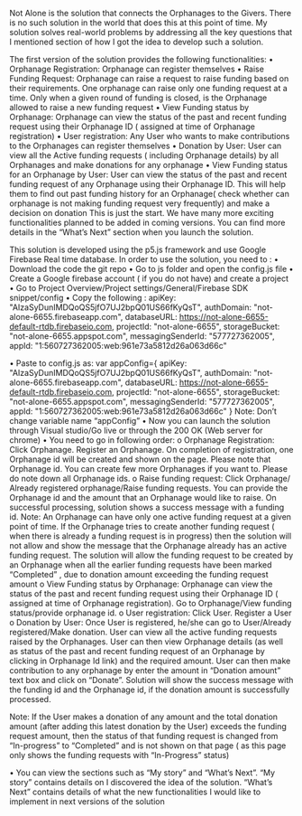 Not Alone is the solution that connects the Orphanages to the Givers. There is no such solution in the world that does this at this point of time. My solution solves real-world problems by addressing all the key questions that I mentioned section of how I got the idea to develop such a solution.

The first version of the solution provides the following functionalities:
•	Orphanage Registration: Orphanage can register themselves
•	Raise Funding Request: Orphanage can raise a request to raise funding based on their requirements. One orphanage can raise only one funding request at a time. Only when a given round of funding is closed, is the Orphanage allowed to raise a new funding request
•	View Funding status by Orphanage: Orphanage can view the status of the past and recent funding request using their Orphanage ID ( assigned at time of Orphanage registration)
•	User registration: Any User who wants to make contributions to the Orphanages can register themselves
•	Donation by User: User can view all the Active funding requests ( including Orphanage details) by all Orphanages and make donations for any orphanage
•	View Funding status for an Orphanage by User: User can view the status of the past and recent funding request of any Orphanage using their Orphanage ID. This will help them to find out past funding history for an Orphanage( check whether can orphanage is not making funding request very frequently) and make a decision on donation
This is just the start. We have many more exciting functionalities planned to be added in coming versions. You can find more details in the “What’s Next” section when you launch the solution.

This solution is developed using the p5.js framework and use Google Firebase Real time database. In order to use the solution, you need to :
•	Download the code the git repo 
•	Go to js folder and open the config.js file
•	Create a Google firebase account ( if you do not have) and create a project
•	Go to Project Overview/Project settings/General/Firebase SDK snippet/config
•	Copy the following :
  apiKey: "AIzaSyDunIMDQoQS5jfO7UJ2bpQ01US66fKyQsT",
  authDomain: "not-alone-6655.firebaseapp.com",
  databaseURL: https://not-alone-6655-default-rtdb.firebaseio.com,
  projectId: "not-alone-6655",
  storageBucket: "not-alone-6655.appspot.com",
  messagingSenderId: "577727362005",
  appId: "1:560727362005:web:961e73a5812d26a063d66c"

•	Paste to config.js as:
var appConfig={
  apiKey: "AIzaSyDunIMDQoQS5jfO7UJ2bpQ01US66fKyQsT",
  authDomain: "not-alone-6655.firebaseapp.com",
  databaseURL: https://not-alone-6655-default-rtdb.firebaseio.com,
  projectId: "not-alone-6655",
  storageBucket: "not-alone-6655.appspot.com",
  messagingSenderId: "577727362005",
  appId: "1:560727362005:web:961e73a5812d26a063d66c"
  }
Note: Don’t change variable name “appConfig”
•	Now you can launch the solution through Visual studio/Go live or through the 200 OK (Web server for chrome)
•	You need to go in following order:
o	Orphanage Registration: Click Orphanage. Register an Orphanage. On completion of registration, one Orphanage id will be created and shown on the page. Please note that Orphanage id. You can create few more Orphanages if you want to. Please do note down all Orphanage ids.
o	Raise funding request: Click Orphanage/ Already registered orphanage/Raise funding requests. You can provide the Orphanage id and the amount that an Orphanage would like to raise. On successful processing, solution shows a success message with a funding id. 
Note: 
An Orphanage can have only one active funding request at a given point of time. If the Orphanage tries to create another funding request ( when there is already a funding request is in progress) then the solution will not allow and show the message that the Orphanage already has an active funding request. 
The solution will allow the funding request to be created by an Orphanage when all the earlier funding requests have been marked “Completed” , due to donation amount exceeding the funding request amount
o	View Funding status by Orphanage: Orphanage can view the status of the past and recent funding request using their Orphanage ID ( assigned at time of Orphanage registration). Go to Orphanage/View funding status/provide orphanage id. 
o	User registration: Click User. Register a User
o	Donation by User: Once User is registered, he/she can go to User/Already registered/Make donation. User can view all the active funding requests raised by the Orphanages. 
User can then view Orphanage details (as well as status of the past and recent funding request of an Orphanage by clicking in Orphanage Id link) and the required amount. User can then make contribution to any orphanage by enter the amount in “Donation amount” text box and click on “Donate”.
Solution will show the success message with the funding id and the  Orphanage id, if the donation amount is successfully processed.

Note:
If the User makes a donation of any amount and the total donation amount (after adding this latest donation by the User) exceeds the funding request amount, then the status of that funding request is changed from “In-progress” to “Completed” and is not shown on that page ( as this page only shows the funding requests with “In-Progress” status)

•	You can view the sections such as “My story” and “What’s Next”. “My story” contains details on I discovered the idea of the solution. “What’s Next” contains details of what the new functionalities I would like to implement in next versions of the solution
